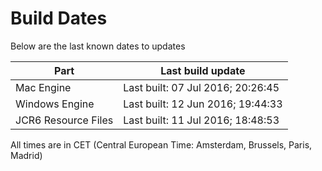 # Build Dates

Below are the last known dates to updates

Part | Last build update
-----|-----
Mac Engine | Last built: 07 Jul 2016; 20:26:45
Windows Engine | Last built: 12 Jun 2016; 19:44:33
JCR6 Resource Files | Last built: 11 Jul 2016; 18:48:53
All times are in CET (Central European Time: Amsterdam, Brussels, Paris, Madrid)



